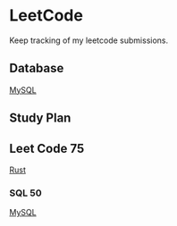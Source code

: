 # LeetCode

Keep tracking of my leetcode submissions.

## Database
[MySQL](https://github.com/tanghengzhi/leetcode/blob/master/Database/MySQL.md)

## Study Plan

## Leet Code 75
[Rust](https://github.com/tanghengzhi/leetcode/blob/master/LeetCode75/rust.md)

### SQL 50
[MySQL](https://github.com/tanghengzhi/leetcode/blob/master/SQL50/MySQL.md)
